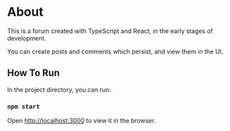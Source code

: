 # About

This is a forum created with TypeScript and React, in the early stages of development.

You can create posts and comments which persist, and view them in the UI.

## How To Run

In the project directory, you can run:

### `npm start`

Open [http://localhost:3000](http://localhost:3000) to view it in the browser.


